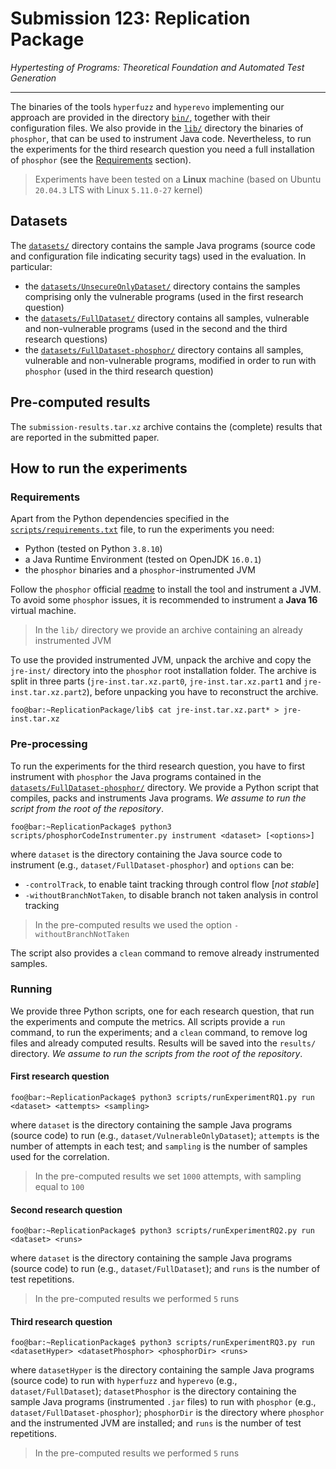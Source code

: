 # Submission 123: Replication Package
*Hypertesting of Programs: Theoretical Foundation and Automated Test Generation*

---

The binaries of the tools `hyperfuzz` and `hyperevo` implementing our approach are provided in the directory [`bin/`](/bin), together with their configuration files. We also provide in the [`lib/`](/lib) directory the binaries of `phosphor`, that can be used to instrument Java code. Nevertheless, to run the experiments for the third research question you need a full installation of `phosphor` (see the [Requirements](#requirements) section).

> Experiments have been tested on a **Linux** machine (based on Ubuntu `20.04.3` LTS with Linux `5.11.0-27` kernel)

## Datasets
The [`datasets/`](/datasets) directory contains the sample Java programs (source code and configuration file indicating security tags) used in the evaluation. In particular:
- the [`datasets/UnsecureOnlyDataset/`](/datasets/UnsecureOnlyDataset) directory contains the samples comprising only the vulnerable programs (used in the first research question)
- the [`datasets/FullDataset/`](/datasets/FullDataset) directory contains all samples, vulnerable and non-vulnerable programs (used in the second and the third research questions)
- the [`datasets/FullDataset-phosphor/`](/datasets/FullDataset) directory contains all samples, vulnerable and non-vulnerable programs, modified in order to run with `phosphor` (used in the third research question)

## Pre-computed results
The `submission-results.tar.xz` archive contains the (complete) results that are reported in the submitted paper.

## How to run the experiments

### Requirements
Apart from the Python dependencies specified in the [`scripts/requirements.txt`](/scripts/requirements.txt) file, to run the experiments you need:
- Python (tested on Python `3.8.10`)
- a Java Runtime Environment (tested on OpenJDK `16.0.1`)
- the `phosphor` binaries and a `phosphor`-instrumented JVM

Follow the `phosphor` official [readme](https://github.com/gmu-swe/phosphor) to install the tool and instrument a JVM. To avoid some `phosphor` issues, it is recommended to instrument a **Java 16** virtual machine.

> In the `lib/` directory we provide an archive containing an already instrumented JVM

To use the provided instrumented JVM, unpack the archive and copy the `jre-inst/` directory into the `phosphor` root installation folder. The archive is split in three parts (`jre-inst.tar.xz.part0`, `jre-inst.tar.xz.part1` and `jre-inst.tar.xz.part2`), before unpacking you have to reconstruct the archive.
```console
foo@bar:~ReplicationPackage/lib$ cat jre-inst.tar.xz.part* > jre-inst.tar.xz
```

### Pre-processing
To run the experiments for the third research question, you have to first instrument with `phosphor` the Java programs contained in the [`datasets/FullDataset-phosphor/`](/datasets/FullDataset) directory. We provide a Python script that compiles, packs and instruments Java programs. *We assume to run the script from the root of the repository*.
```console
foo@bar:~ReplicationPackage$ python3 scripts/phosphorCodeInstrumenter.py instrument <dataset> [<options>]
```
where `dataset` is the directory containing the Java source code to instrument (e.g., `dataset/FullDataset-phosphor`) and `options` can be:
-	`-controlTrack`, to enable taint tracking through control flow [*not stable*]
- `-withoutBranchNotTaken`,	to disable branch not taken analysis in control tracking

> In the pre-computed results we used the option `-withoutBranchNotTaken`

The script also provides a `clean` command to remove already instrumented samples.

### Running
We provide three Python scripts, one for each research question, that run the experiments and compute the metrics. All scripts provide a `run` command, to run the experiments; and a `clean` command, to remove log files and already computed results. Results will be saved into the `results/` directory. *We assume to run the scripts from the root of the repository*.

#### First research question
```console
foo@bar:~ReplicationPackage$ python3 scripts/runExperimentRQ1.py run <dataset> <attempts> <sampling>
```
where `dataset` is the directory containing the sample Java programs (source code) to run (e.g., `dataset/VulnerableOnlyDataset`); `attempts` is the number of attempts in each test; and `sampling` is the number of samples used for the correlation.
> In the pre-computed results we set `1000` attempts, with sampling equal to `100`

#### Second research question
```console
foo@bar:~ReplicationPackage$ python3 scripts/runExperimentRQ2.py run <dataset> <runs>
```
where `dataset` is the directory containing the sample Java programs (source code) to run (e.g., `dataset/FullDataset`); and `runs` is the number of test repetitions.
> In the pre-computed results we performed `5` runs

#### Third research question
```console
foo@bar:~ReplicationPackage$ python3 scripts/runExperimentRQ3.py run <datasetHyper> <datasetPhosphor> <phosphorDir> <runs>
```
where `datasetHyper` is the directory containing the sample Java programs (source code) to run with `hyperfuzz` and `hyperevo` (e.g., `dataset/FullDataset`); `datasetPhosphor` is the directory containing the sample Java programs (instrumented `.jar` files) to run with `phosphor` (e.g., `dataset/FullDataset-phosphor`); `phosphorDir` is the directory where `phosphor` and the instrumented JVM are installed; and `runs` is the number of test repetitions.
> In the pre-computed results we performed `5` runs
